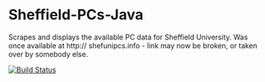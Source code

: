# Sheffield-PCs-Java
Scrapes and displays the available PC data for Sheffield University.
Was once available at http:// shefunipcs.info - link may now be broken, or taken over by somebody else.

[![Build Status](https://travis-ci.org/Winwardo/Sheffield-PCs-Java.svg?branch=master)](https://travis-ci.org/Winwardo/Sheffield-PCs-Java)
